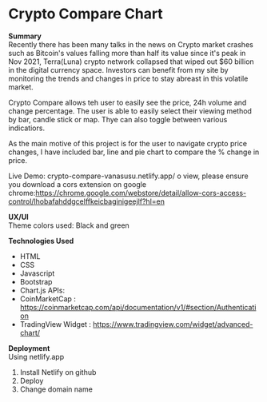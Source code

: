 # Crypto Compare Chart
<b>Summary</b><br>
Recently there has been many talks in the news on Crypto market crashes such as Bitcoin's values falling more than half its value since it's peak in Nov 2021, Terra(Luna) crypto network collapsed that wiped out $60 billion in the digital currency space.
Investors can benefit from my site by monitoring the trends and changes in price to stay abreast in this volatile market.

Crypto Compare allows teh user to easily see the price, 24h volume and change percentage. The user is able to easily select their viewing method by bar, candle stick or map. Thye can also toggle between various indicatiors.

As the main motive of this project is for the user to navigate crypto price changes, I have included bar, line and pie chart to compare the % change in price.

Live Demo: crypto-compare-vanasusu.netlify.app/
o view, please ensure you download a cors extension on google chrome:https://chrome.google.com/webstore/detail/allow-cors-access-control/lhobafahddgcelffkeicbaginigeejlf?hl=en

<b>UX/UI</b><br>
Theme colors used: Black and green

<b> Technologies Used</b>
- HTML
- CSS
- Javascript
- Bootstrap
- Chart.js
APIs:
- CoinMarketCap : https://coinmarketcap.com/api/documentation/v1/#section/Authentication
- TradingView Widget : https://www.tradingview.com/widget/advanced-chart/

<b>Deployment</b><br>
Using netlify.app
1. Install Netlify on github
2. Deploy
3. Change domain name

